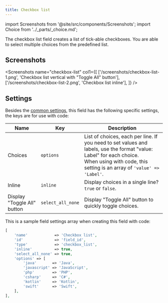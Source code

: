 ```yaml
---
title: Checkbox list
---
```


import Screenshots from '@site/src/components/Screenshots';
import Choice from '../_parts/_choice.md';

The checkbox list field creates a list of tick-able checkboxes. You are able to select multiple choices from the predefined list.

## Screenshots

<Screenshots name="checkbox-list" col1={[
    ['/screenshots/checkbox-list-1.png', 'Checkbox list vertical with "Toggle All" button'],
    ['/screenshots/checkbox-list-2.png', 'Checkbox list inline'],
]} />

## Settings

Besides the [common settings](/field-settings/), this field has the following specific settings, the keys are for use with code:

Name | Key | Description
--- | --- | ---
Choices | `options` | List of choices, each per line. If you need to set values and labels, use the format "value: Label" for each choice.<br />When using with code, this setting is an array of `'value' => 'Label'`.
Inline | `inline` | Display choices in a single line? `true` or `false`.
Display "Toggle All" button | `select_all_none` | Display "Toggle All" button to quickly toggle choices.

This is a sample field settings array when creating this field with code:

```php
[
    'name'            => 'Checkbox list',
    'id'              => 'field_id',
    'type'            => 'checkbox_list',
    'inline'          => true,
    'select_all_none' => true,
    'options' => [
        'java'       => 'Java',
        'javascript' => 'JavaScript',
        'php'        => 'PHP',
        'csharp'     => 'C#',
        'kotlin'     => 'Kotlin',
        'swift'      => 'Swift',
    ],
],
```

<Choice />